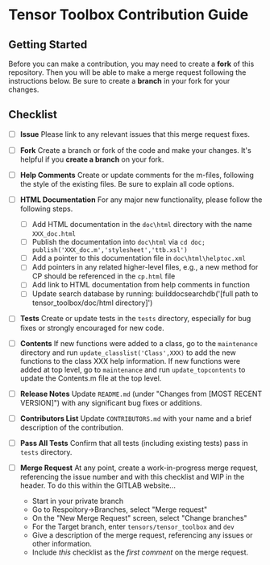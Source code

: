 # Tensor Toolbox Contribution Guide

## Getting Started

Before you can make a contribution, you may need to create a **fork** of this repository.
Then you will be able to make a merge request following the instructions below. Be sure to create a **branch** in your fork for your changes.

## Checklist

- [ ] **Issue** Please link to any relevant issues that this merge request fixes.

- [ ] **Fork** Create a branch or fork of the code and make your changes. It's helpful if you **create a branch** on your fork.

- [ ] **Help Comments** Create or update comments for the m-files, following the style of the existing files. Be sure to explain all code options.

- [ ] **HTML Documentation** For any major new functionality, please follow the following steps.
  - [ ] Add HTML documentation in the `doc\html` directory with the name `XXX_doc.html`
  - [ ] Publish the documentation into `doc\html` via `cd doc; publish('XXX_doc.m','stylesheet','ttb.xsl')`
  - [ ] Add a pointer to this documentation file in `doc\html\helptoc.xml`
  - [ ] Add pointers in any related higher-level files, e.g., a new method for CP should be referenced in the `cp.html` file
  - [ ] Add link to HTML documentation from help comments in function
  - [ ] Update search database by running: builddocsearchdb('[full path to tensor_toolbox/doc/html directory]')
  
- [ ] **Tests** Create or update tests in the `tests` directory, especially for bug fixes or strongly encouraged for new code.

- [ ] **Contents** If new functions were added to a class, go to the `maintenance` directory and run `update_classlist('Class',XXX)` to add the new functions to the class XXX help information. If new functions were added at 
top level, go to `maintenance` and run `update_topcontents` to update the Contents.m file at the top level.

- [ ] **Release Notes** 
Update `README.md` (under "Changes from [MOST RECENT VERSION]") with any significant bug fixes or additions.


- [ ] **Contributors List**
Update `CONTRIBUTORS.md` with your name and a brief description of the contribution.

- [ ] **Pass All Tests**
Confirm that all tests (including existing tests) pass in `tests` directory.

- [ ] **Merge Request** At any point, create a work-in-progress merge request, referencing the issue number and with this checklist and WIP in the header. To do this within the GITLAB website...
  * Start in your private branch
  * Go to Respoitory->Branches, select "Merge request"
  * On the "New Merge Request" screen, select "Change branches"
  * For the Target branch, enter `tensors/tensor_toolbox` and `dev`
  * Give a description of the merge request, referencing any issues or other information.
  * Include _this_ checklist as the _first comment_ on the merge request.
  


